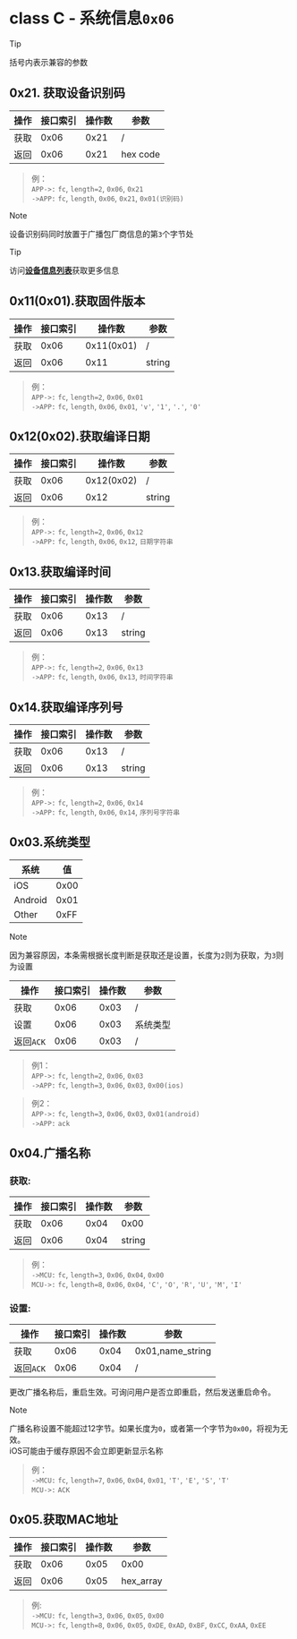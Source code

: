 # class C - 系统信息`0x06`

> [!TIP]
> 括号内表示兼容的参数

## 0x21. 获取设备识别码

| 操作 | 接口索引 | 操作数 | 参数     |
| ---- | -------- | ------ | -------- |
| 获取 | 0x06     | 0x21   | /        |
| 返回 | 0x06     | 0x21   | hex code |

> 例：  
> `APP->:` `fc`, `length=2`, `0x06`, `0x21`  
> `->APP:` `fc`, `length`, `0x06`, `0x21`, `0x01(识别码)`  

> [!NOTE]
> 设备识别码同时放置于广播包厂商信息的第`3`个字节处



> [!TIP]
> 访问[**设备信息列表**](docs/classC/devices.md)获取更多信息



## 0x11(0x01).获取固件版本

| 操作 | 接口索引 | 操作数  | 参数   |
| ---- | ---- | ---- | ---- |
| 获取 | 0x06 | 0x11(0x01) | /  |
| 返回 | 0x06 | 0x11 | string |

> 例：  
> `APP->:` `fc`, `length=2`, `0x06`, `0x01`  
> `->APP:` `fc`, `length`, `0x06`, `0x01`, `'v'`, `'1'`, `'.'`, `'0'`  


## 0x12(0x02).获取编译日期

| 操作 | 接口索引 | 操作数  | 参数   |
| ---- | ---- | ---- | ---- |
| 获取 | 0x06 | 0x12(0x02) | /  |
| 返回 | 0x06 | 0x12 | string |

> 例：  
> `APP->:` `fc`, `length=2`, `0x06`, `0x12`  
> `->APP:` `fc`, `length`, `0x06`, `0x12`, `日期字符串`  


## 0x13.获取编译时间

| 操作 | 接口索引 | 操作数  | 参数   |
| ---- | ---- | ---- | ---- |
| 获取 | 0x06 | 0x13 | /  |
| 返回 | 0x06 | 0x13 | string |

> 例：  
> `APP->:` `fc`, `length=2`, `0x06`, `0x13`  
> `->APP:` `fc`, `length`, `0x06`, `0x13`, `时间字符串`  


## 0x14.获取编译序列号

| 操作 | 接口索引 | 操作数  | 参数   |
| ---- | ---- | ---- | ---- |
| 获取 | 0x06 | 0x13 | /  |
| 返回 | 0x06 | 0x13 | string |

> 例：  
> `APP->:` `fc`, `length=2`, `0x06`, `0x14`  
> `->APP:` `fc`, `length`, `0x06`, `0x14`, `序列号字符串`  


## 0x03.系统类型

| 系统      | 值    |
| ------- | ---- |
| iOS     | 0x00 |
| Android | 0x01 |
| Other   | 0xFF |

> [!NOTE]
> 因为兼容原因，本条需根据长度判断是获取还是设置，长度为`2`则为获取，为`3`则为设置

| 操作 | 接口索引 | 操作数  | 参数   |
| ---- | ---- | ---- | ---- |
| 获取 | 0x06 | 0x03 | /  |
| 设置 | 0x06 | 0x03 | 系统类型 |
| 返回`ACK` | 0x06 | 0x03 | / |

> 例1：  
> `APP->:` `fc`, `length=2`, `0x06`, `0x03`  
> `->APP:` `fc`, `length=3`, `0x06`, `0x03`, `0x00(ios)`  

> 例2：  
> `APP->:` `fc`, `length=3`, `0x06`, `0x03`, `0x01(android)`  
> `->APP:` `ack`  

## 0x04.广播名称

### 获取:

| 操作 | 接口索引 | 操作数  | 参数   |
| ---- | ---- | ---- | ---- |
| 获取 | 0x06 | 0x04 | 0x00  |
| 返回 | 0x06 | 0x04 | string |

> 例：  
> `->MCU:` `fc`, `length=3`, `0x06`, `0x04`, `0x00`  
> `MCU->:` `fc`, `length=8`, `0x06`, `0x04`, `'C'`, `'O'`, `'R'`, `'U'`, `'M'`, `'I'`  

### 设置:

| 操作 | 接口索引 | 操作数  | 参数   |
| ---- | ---- | ---- | ---- |
| 获取 | 0x06 | 0x04 | 0x01,name_string  |
| 返回`ACK` | 0x06 | 0x04 | / |

更改广播名称后，重启生效。可询问用户是否立即重启，然后发送重启命令。

> [!NOTE]
> 广播名称设置不能超过12字节。如果长度为`0`，或者第一个字节为`0x00`，将视为无效。  
> iOS可能由于缓存原因不会立即更新显示名称  

> 例：  
> `->MCU:` `fc`, `length=7`, `0x06`, `0x04`, `0x01`, `'T'`, `'E'`, `'S'`, `'T'`  
> `MCU->:` `ACK`  


## 0x05.获取MAC地址

| 操作 | 接口索引 | 操作数  | 参数   |
| ---- | ---- | ---- | ---- |
| 获取 | 0x06 | 0x05 | 0x00 |
| 返回 | 0x06 | 0x05 | hex_array |

> 例:  
> `->MCU:` `fc`, `length=3`, `0x06`, `0x05`, `0x00`  
> `MCU->:` `fc`, `length=8`, `0x06`, `0x05`, `0xDE`, `0xAD`, `0xBF`, `0xCC`, `0xAA`, `0xEE`  

